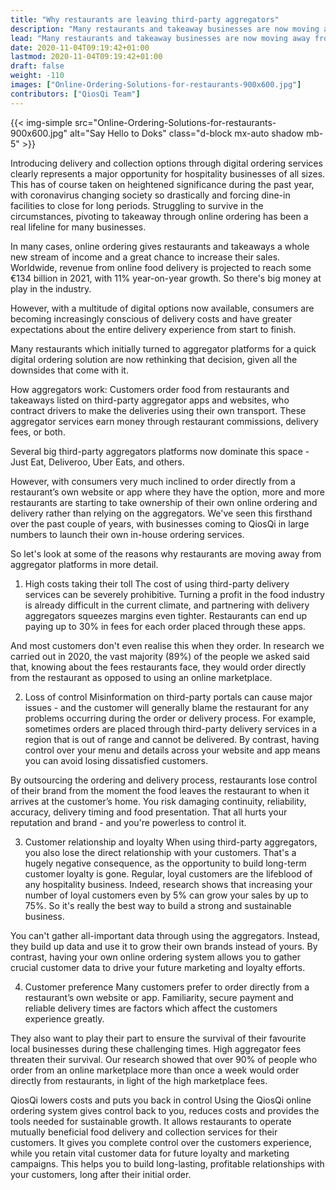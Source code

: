 ```yaml
---
title: "Why restaurants are leaving third-party aggregators"
description: "Many restaurants and takeaway businesses are now moving away from third-party aggregators due to the negative effects of partnering with these platforms."
lead: "Many restaurants and takeaway businesses are now moving away from third-party aggregators due to the negative effects of partnering with these platforms."
date: 2020-11-04T09:19:42+01:00
lastmod: 2020-11-04T09:19:42+01:00
draft: false
weight: -110
images: ["Online-Ordering-Solutions-for-restaurants-900x600.jpg"]
contributors: ["QiosQi Team"]
---
```


{{< img-simple src="Online-Ordering-Solutions-for-restaurants-900x600.jpg" alt="Say Hello to Doks" class="d-block mx-auto shadow mb-5" >}}

Introducing delivery and collection options through digital ordering services clearly represents a major opportunity for hospitality businesses of all sizes. This has of course taken on heightened significance during the past year, with coronavirus changing society so drastically and forcing dine-in facilities to close for long periods. Struggling to survive in the circumstances, pivoting to takeaway through online ordering has been a real lifeline for many businesses.

In many cases, online ordering gives restaurants and takeaways a whole new stream of income and a great chance to increase their sales. Worldwide, revenue from online food delivery is projected to reach some €134 billion in 2021, with 11% year-on-year growth. So there's big money at play in the industry.

However, with a multitude of digital options now available, consumers are becoming increasingly conscious of delivery costs and have greater expectations about the entire delivery experience from start to finish.

Many restaurants which initially turned to aggregator platforms for a quick digital ordering solution are now rethinking that decision, given all the downsides that come with it.

How aggregators work:
Customers order food from restaurants and takeaways listed on third-party aggregator apps and websites, who contract drivers to make the deliveries using their own transport. These aggregator services earn money through restaurant commissions, delivery fees, or both.

Several big third-party aggregators platforms now dominate this space - Just Eat, Deliveroo, Uber Eats, and others.

However, with consumers very much inclined to order directly from a restaurant’s own website or app where they have the option, more and more restaurants are starting to take ownership of their own online ordering and delivery rather than relying on the aggregators. We've seen this firsthand over the past couple of years, with businesses coming to QiosQi in large numbers to launch their own in-house ordering services.

So let's look at some of the reasons why restaurants are moving away from aggregator platforms in more detail.

1. High costs taking their toll
The cost of using third-party delivery services can be severely prohibitive. Turning a profit in the food industry is already difficult in the current climate, and partnering with delivery aggregators squeezes margins even tighter. Restaurants can end up paying up to 30% in fees for each order placed through these apps.

And most customers don't even realise this when they order. In research we carried out in 2020, the vast majority (89%) of the people we asked said that, knowing about the fees restaurants face, they would order directly from the restaurant as opposed to using an online marketplace.


2. Loss of control
Misinformation on third-party portals can cause major issues - and the customer will generally blame the restaurant for any problems occurring during the order or delivery process. For example, sometimes orders are placed through third-party delivery services in a region that is out of range and cannot be delivered. By contrast, having control over your menu and details across your website and app means you can avoid losing dissatisfied customers.

By outsourcing the ordering and delivery process, restaurants lose control of their brand from the moment the food leaves the restaurant to when it arrives at the customer’s home. You risk damaging continuity, reliability, accuracy, delivery timing and food presentation. That all hurts your reputation and brand - and you're powerless to control it.


3. Customer relationship and loyalty
When using third-party aggregators, you also lose the direct relationship with your customers. That's a hugely negative consequence, as the opportunity to build long-term customer loyalty is gone. Regular, loyal customers are the lifeblood of any hospitality business. Indeed, research shows that increasing your number of loyal customers even by 5% can grow your sales by up to 75%. So it's really the best way to build a strong and sustainable business.

You can't gather all-important data through using the aggregators. Instead, they build up data and use it to grow their own brands instead of yours. By contrast, having your own online ordering system allows you to gather crucial customer data to drive your future marketing and loyalty efforts.


4. Customer preference
Many customers prefer to order directly from a restaurant’s own website or app. Familiarity, secure payment and reliable delivery times are factors which affect the customers experience greatly.

They also want to play their part to ensure the survival of their favourite local businesses during these challenging times. High aggregator fees threaten their survival. Our research showed that over 90% of people who order from an online marketplace more than once a week would order directly from restaurants, in light of the high marketplace fees.


QiosQi lowers costs and puts you back in control
Using the QiosQi online ordering system gives control back to you, reduces costs and provides the tools needed for sustainable growth. It allows restaurants to operate mutually beneficial food delivery and collection services for their customers. It gives you complete control over the customers experience, while you retain vital customer data for future loyalty and marketing campaigns. This helps you to build long-lasting, profitable relationships with your customers, long after their initial order.